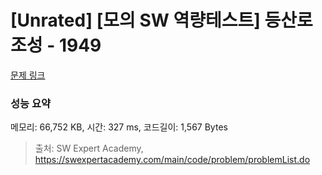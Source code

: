 # [Unrated] [모의 SW 역량테스트] 등산로 조성 - 1949 

[문제 링크](https://swexpertacademy.com/main/code/problem/problemDetail.do?contestProbId=AV5PoOKKAPIDFAUq) 

### 성능 요약

메모리: 66,752 KB, 시간: 327 ms, 코드길이: 1,567 Bytes



> 출처: SW Expert Academy, https://swexpertacademy.com/main/code/problem/problemList.do